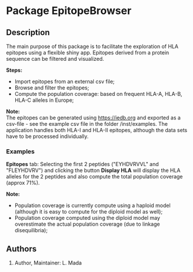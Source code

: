 # Package EpitopeBrowser

## Description
The main purpose of this package is to facilitate the exploration of HLA epitopes using a flexible shiny app. Epitopes derived from a protein sequence can be filtered and visualized.

**Steps:**
- Import epitopes from an external csv file;
- Browse and filter the epitopes;
- Compute the population coverage: based on frequent HLA-A, HLA-B, HLA-C alleles in Europe;

**Note:**\
The epitopes can be generated using https://iedb.org and exported as a csv-file - see the example csv file in the folder /inst/examples. The application handles both HLA-I and HLA-II epitopes, although the data sets have to be processed individually.

### Examples

**Epitopes** tab: Selecting the first 2 peptides ("EYHDVRVVL" and "FLEYHDVRV") and clicking the button **Display HLA** will display the HLA alleles for the 2 peptides and also compute the total population coverage (approx 71%).

**Note:**
- Population coverage is currently compute using a haploid model (although it is easy to compute for the diploid model as well);
- Population coverage computed using the diploid model may overestimate the actual population coverage (due to linkage disequilibria);


## Authors

1. Author, Maintainer: L. Mada

